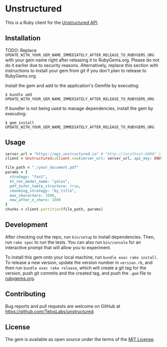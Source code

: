 # Unstructured
This is a Ruby client for the [Unstructured API](https://unstructured-io.github.io/unstructured/api.html).

## Installation

TODO: Replace `UPDATE_WITH_YOUR_GEM_NAME_IMMEDIATELY_AFTER_RELEASE_TO_RUBYGEMS_ORG` with your gem name right after releasing it to RubyGems.org. Please do not do it earlier due to security reasons. Alternatively, replace this section with instructions to install your gem from git if you don't plan to release to RubyGems.org.

Install the gem and add to the application's Gemfile by executing:

    $ bundle add UPDATE_WITH_YOUR_GEM_NAME_IMMEDIATELY_AFTER_RELEASE_TO_RUBYGEMS_ORG

If bundler is not being used to manage dependencies, install the gem by executing:

    $ gem install UPDATE_WITH_YOUR_GEM_NAME_IMMEDIATELY_AFTER_RELEASE_TO_RUBYGEMS_ORG

## Usage
```ruby
server_url = "https://api.unstructured.io" # "http://localhost:8000" if you are running a docker container
client = Unstructured::Client.new(server_url: server_url, api_key: ENV["UNSTRUCTURED_API_KEY"])

file_path = "./your_document.pdf"
params = {
  strategy: "fast",
  hi_res_model_name: "yolox",
  pdf_infer_table_structure: true,
  chunking_strategy: "by_title",
  max_characters: 1000,
  new_after_n_chars: 1000
}
chunks = client.partition(file_path, params)

```

## Development

After checking out the repo, run `bin/setup` to install dependencies. Then, run `rake spec` to run the tests. You can also run `bin/console` for an interactive prompt that will allow you to experiment.

To install this gem onto your local machine, run `bundle exec rake install`. To release a new version, update the version number in `version.rb`, and then run `bundle exec rake release`, which will create a git tag for the version, push git commits and the created tag, and push the `.gem` file to [rubygems.org](https://rubygems.org).

## Contributing

Bug reports and pull requests are welcome on GitHub at https://github.com/TelosLabs/unstructured.

## License

The gem is available as open source under the terms of the [MIT License](https://opensource.org/licenses/MIT).
